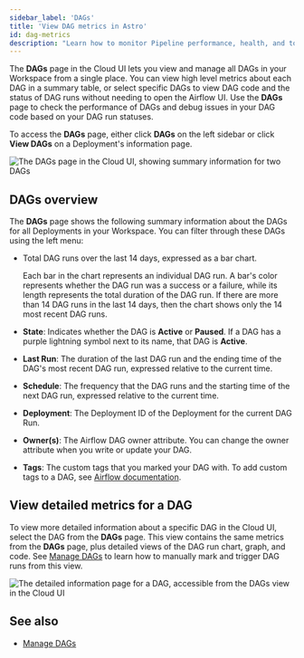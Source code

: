 ```yaml
---
sidebar_label: 'DAGs'
title: 'View DAG metrics in Astro'
id: dag-metrics
description: "Learn how to monitor Pipeline performance, health, and total task volume in the Cloud UI. These metrics can help you with resource allocation and issue troubleshooting."
---
```


The **DAGs** page in the Cloud UI lets you view and manage all DAGs in your Workspace from a single place. You can view high level metrics about each DAG in a summary table, or select specific DAGs to view DAG code and the status of DAG runs without needing to open the Airflow UI. Use the **DAGs** page to check the performance of DAGs and debug issues in your DAG code based on your DAG run statuses.

To access the **DAGs** page, either click **DAGs** on the left sidebar or click **View DAGs** on a Deployment's information page.

![The DAGs page in the Cloud UI, showing summary information for two DAGs](/img/docs/dag-metrics.png)

## DAGs overview

The **DAGs** page shows the following summary information about the DAGs for all Deployments in your Workspace. You can filter through these DAGs using the left menu:

- Total DAG runs over the last 14 days, expressed as a bar chart.

    Each bar in the chart represents an individual DAG run. A bar's color represents whether the DAG run was a success or a failure, while its length represents the total duration of the DAG run. If there are more than 14 DAG runs in the last 14 days, then the chart shows only the 14 most recent DAG runs.

- **State**: Indicates whether the DAG is **Active** or **Paused**. If a DAG has a purple lightning symbol next to its name, that DAG is **Active**.
- **Last Run**: The duration of the last DAG run and the ending time of the DAG's most recent DAG run, expressed relative to the current time.
- **Schedule**: The frequency that the DAG runs and the starting time of the next DAG run, expressed relative to the current time.
- **Deployment**:  The Deployment ID of the Deployment for the current DAG Run.
- **Owner(s)**: The Airflow DAG owner attribute. You can change the owner attribute when you write or update your DAG.
- **Tags**: The custom tags that you marked your DAG with. To add custom tags to a DAG, see [Airflow documentation](https://airflow.apache.org/docs/apache-airflow/stable/howto/add-dag-tags.html).

## View detailed metrics for a DAG

To view more detailed information about a specific DAG in the Cloud UI, select the DAG from the **DAGs** page. This view contains the same metrics from the **DAGs** page, plus detailed views of the DAG run chart, graph, and code. See [Manage DAGs](manage-dags.md) to learn how to manually mark and trigger DAG runs from this view.

![The detailed information page for a DAG, accessible from the DAGs view in the Cloud UI](/img/docs/dag-detail-metrics.png)

## See also 

- [Manage DAGs](manage-dags.md)

